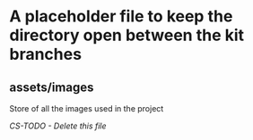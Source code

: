 # A placeholder file to keep the directory open between the kit branches

## assets/images

Store of all the images used in the project

_CS-TODO - Delete this file_
